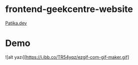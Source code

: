 # frontend-geekcentre-website
[Patika.dev](https://www.patika.dev)

# Demo
![alt yazı][https://i.ibb.co/TR54yqz/ezgif-com-gif-maker.gif]
